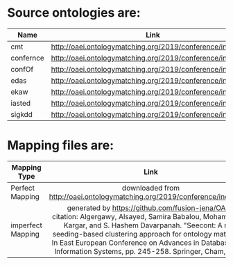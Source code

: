 # Source ontologies are:
| Name | Link |
| ------------- |:-------------:|
| cmt |http://oaei.ontologymatching.org/2019/conference/index.html|
|confernce |http://oaei.ontologymatching.org/2019/conference/index.html|
|confOf |http://oaei.ontologymatching.org/2019/conference/index.html|
|edas |http://oaei.ontologymatching.org/2019/conference/index.html|
|ekaw |http://oaei.ontologymatching.org/2019/conference/index.html|
|iasted |http://oaei.ontologymatching.org/2019/conference/index.html|
|sigkdd |http://oaei.ontologymatching.org/2019/conference/index.html|

# Mapping files are:
| Mapping Type | Link |
| ------------- |:-------------:|
| Perfect Mapping |downloaded from http://oaei.ontologymatching.org/2019/conference/index.html|
|imperfect Mapping | generated by https://github.com/fusion-jena/OAPT <br> citation: Algergawy, Alsayed, Samira Babalou, Mohammad J. Kargar, and S. Hashem Davarpanah. "Seecont: A new seeding-based clustering approach for ontology matching." In East European Conference on Advances in Databases and Information Systems, pp. 245-258. Springer, Cham, 2015.|
